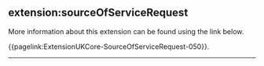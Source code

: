 ## extension:sourceOfServiceRequest

More information about this extension can be found using the link below.

{{pagelink:ExtensionUKCore-SourceOfServiceRequest-050}}.

---